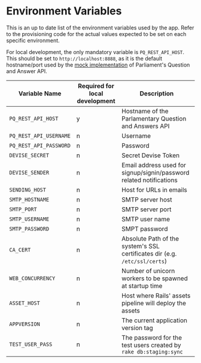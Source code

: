 # Environment Variables

This is an up to date list of the environment variables used by the app.
Refer to the provisioning code for the actual values expected to be set on each
specific environment.

For local development, the only mandatory variable is `PQ_REST_API_HOST`. This should
be set to `http://localhost:8888`, as it is the default hostname/port used
by the [mock implementation](https://github.com/ministryofjustice/parliamentary-questions/blob/dev/lib/pqa/mock_api_server_runner.rb)
of Parliament's Question and Answer API.

Variable Name          |Required for local development  | Description
-----------------------| ------------------------------ | -----------------------------
`PQ_REST_API_HOST`     | y                              | Hostname of the Parlamentary Question and Answers API
`PQ_REST_API_USERNAME` | n                              | Username
`PQ_REST_API_PASSWORD` | n                              | Password
`DEVISE_SECRET`        | n                              | Secret Devise Token
`DEVISE_SENDER`        | n                              | Email address used for signup/signin/password related notifications
`SENDING_HOST`         | n                              | Host for URLs in emails
`SMTP_HOSTNAME`        | n                              | SMTP server host
`SMTP_PORT`            | n                              | SMTP server port
`SMTP_USERNAME`        | n                              | SMTP user name
`SMTP_PASSWORD`        | n                              | SMPT password
`CA_CERT`              | n                              | Absolute Path of the system's SSL certificates dir (e.g. `/etc/ssl/certs`)
`WEB_CONCURRENCY`      | n                              | Number of unicorn workers to be spawned at startup time
`ASSET_HOST`           | n                              | Host where Rails' assets pipeline will deploy the assets
`APPVERSION`           | n                              | The current application version tag
`TEST_USER_PASS`       | n                              | The password for the test users created by `rake db:staging:sync`
